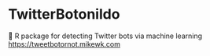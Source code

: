 # TwitterBotonildo
🤖 R package for detecting Twitter bots via machine learning https://tweetbotornot.mikewk.com

